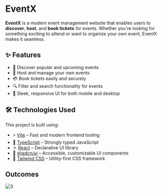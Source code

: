 # EventX

**EventX** is a modern event management website that enables users to **discover**, **host**, and **book tickets** for events. Whether you're looking for something exciting to attend or want to organize your own event, EventX makes it seamless.

## ✨ Features

- 🎫 Discover popular and upcoming events
- 📅 Host and manage your own events
- 💳 Book tickets easily and securely
- 🔍 Filter and search functionality for events
- 🎨 Sleek, responsive UI for both mobile and desktop

## 🛠️ Technologies Used

This project is built using:

- ⚡ [Vite](https://vitejs.dev/) – Fast and modern frontend tooling
- 🧠 [TypeScript](https://www.typescriptlang.org/) – Strongly typed JavaScript
- ⚛️ [React](https://reactjs.org/) – Declarative UI library
- 🧩 [shadcn/ui](https://ui.shadcn.com/) – Accessible, customizable UI components
- 🎨 [Tailwind CSS](https://tailwindcss.com/) – Utility-first CSS framework

## Outcomes 

![3](https://github.com/user-attachments/assets/49a6a0a5-cb80-4773-a1de-2e75f4687740)
